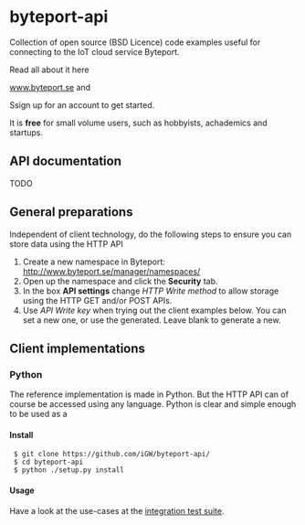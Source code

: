# byteport-api
Collection of open source (BSD Licence) code examples useful for connecting to the IoT cloud service Byteport.

Read all about it here

www.byteport.se and 

Ssign up for an account to get started.

It is **free** for small volume users, such as hobbyists, achademics and startups.

## API documentation
TODO

## General preparations
Independent of client technology, do the following steps to ensure you can store data using the HTTP API

1. Create a new namespace in Byteport: http://www.byteport.se/manager/namespaces/
2. Open up the namespace and click the **Security** tab.
3. In the box **API settings** change *HTTP Write method* to allow storage using the HTTP GET and/or POST APIs.
4. Use *API Write key* when trying out the client examples below. You can set a new one, or use the generated. Leave blank to generate a new.

## Client implementations
### Python
The reference implementation is made in Python. But the HTTP API can of course be accessed using any language. Python is clear and simple enough to be used as a

#### Install
```
 $ git clone https://github.com/iGW/byteport-api/
 $ cd byteport-api
 $ python ./setup.py install
```

#### Usage
Have a look at the use-cases at the [integration test suite](https://github.com/iGW/byteport-api/blob/master/python/byteport/integration_tests.py).

